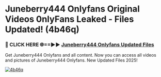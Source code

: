# Juneberry444 Onlyfans Original Videos 0nlyFans Leaked - Files Updated! (4b46q)

<h3>🔴 CLICK HERE 🌐==►► <a href="https://tinyurl.com/ehrbuxhb" rel="nofollow">Juneberry444 Onlyfans Updated Files</a></h3>

Get Juneberry444 Onlyfans and all content. Now you can access all videos and pictures of Juneberry444 Onlyfans. New Updated Files 2025!

[![4b46q](https://i.imgur.com/lVYEuWS.gif)](https://tinyurl.com/ehrbuxhb)
